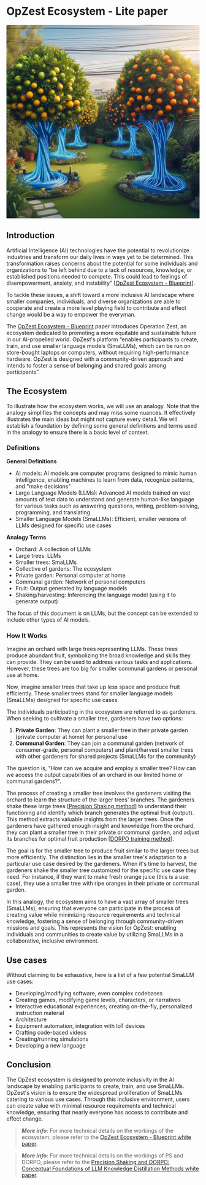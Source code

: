
# OpZest Ecosystem - Lite paper

![](../Assets/oz_blueprint_lp_banner.jpeg "OpZest Ecosystem Blueprint - Lite paper")

## Introduction

Artificial Intelligence (AI) technologies have the potential to revolutionize industries and transform our daily lives in ways yet to be determined. This transformation raises concerns about the potential for some individuals and organizations to “be left behind due to a lack of resources, knowledge, or established positions needed to compete. This could lead to feelings of disempowerment, anxiety, and instability” [[OpZest Ecosystem - Blueprint](https://github.com/OpZest/Papers/blob/main/White_papers/OpZest_Ecosystem.md)].

To tackle these issues, a shift toward a more inclusive AI landscape where smaller companies, individuals, and diverse organizations are able to cooperate and create a more level playing field to contribute and effect change would be a way to empower the everyman. 

The [OpZest Ecosystem - Blueprint](https://github.com/OpZest/Papers/blob/main/White_papers/OpZest_Ecosystem.md) paper introduces Operation Zest, an ecosystem dedicated to promoting a more equitable and sustainable future in our AI-propelled world. OpZest's platform “enables participants to create, train, and use smaller language models (SmaLLMs), which can be run on store-bought laptops or computers, without requiring high-performance hardware. OpZest is designed with a community-driven approach and intends to foster a sense of belonging and shared goals among participants”.

## The Ecosystem

To illustrate how the ecosystem works, we will use an analogy. Note that the analogy simplifies the concepts and may miss some nuances. It effectively illustrates the main ideas but might not capture every detail. We will establish a foundation by defining some general definitions and terms used in the analogy to ensure there is a basic level of context.

### Definitions

**General Definitions**
- AI models: AI models are computer programs designed to mimic human intelligence, enabling machines to learn from data, recognize patterns, and "make decisions"
- Large Language Models (LLMs): Advanced AI models trained on vast amounts of text data to understand and generate human-like language for various tasks such as answering questions, writing, problem-solving, programming, and translating
- Smaller Language Models (SmaLLMs): Efficient, smaller versions of LLMs designed for specific use cases

**Analogy Terms**
- Orchard: A collection of LLMs
- Large trees: LLMs
- Smaller trees: SmaLLMs
- Collective of gardens: The ecosystem
- Private garden: Personal computer at home
- Communal garden: Network of personal computers
- Fruit: Output generated by language models
- Shaking/harvesting: Inferencing the language model (using it to generate output)

The focus of this document is on LLMs, but the concept can be extended to include other types of AI models.

### How It Works
Imagine an orchard with large trees representing LLMs. These trees produce abundant fruit, symbolizing the broad knowledge and skills they can provide. They can be used to address various tasks and applications. However, these trees are too big for smaller communal gardens or personal use at home.

Now, imagine smaller trees that take up less space and produce fruit efficiently. These smaller trees stand for smaller language models (SmaLLMs) designed for specific use cases.

The individuals participating in the ecosystem are referred to as gardeners. When seeking to cultivate a smaller tree, gardeners have two options:
1. **Private Garden**: They can plant a smaller tree in their private garden (private computer at home) for personal use
2. **Communal Garden**: They can join a communal garden (network of consumer-grade, personal computers) and plant/harvest smaller trees with other gardeners for shared projects (SmaLLMs for the community)

The question is, "How can we acquire and employ a smaller tree? How can we access the output capabilities of an orchard in our limited home or communal gardens?".

The process of creating a smaller tree involves the gardeners visiting the orchard to learn the structure of the larger trees' branches. The gardeners shake these large trees [[Precision Shaking method](https://github.com/OpZest/Papers/blob/main/Lite_papers/PS_and_DORPO_Lite_paper.md)] to understand their functioning and identify which branch generates the optimal fruit (output). This method extracts valuable insights from the larger trees. Once the gardeners have gathered enough insight and knowledge from the orchard, they can plant a smaller tree in their private or communal garden, and adjust its branches for optimal fruit production [[DORPO training method](https://github.com/OpZest/Papers/blob/main/Lite_papers/PS_and_DORPO_Lite_paper.md)].

The goal is for the smaller tree to produce fruit similar to the larger trees but more efficiently. The distinction lies in the smaller tree's adaptation to a particular use case desired by the gardeners. When it's time to harvest, the gardeners shake the smaller tree customized for the specific use case they need. For instance, if they want to make fresh orange juice (this is a use case), they use a smaller tree with ripe oranges in their private or communal garden.

In this analogy, the ecosystem aims to have a vast array of smaller trees (SmaLLMs), ensuring that everyone can participate in the process of creating value while minimizing resource requirements and technical knowledge, fostering a sense of belonging through community-driven missions and goals. This represents the vision for OpZest: enabling individuals and communities to create value by utilizing SmaLLMs in a collaborative, inclusive environment.

## Use cases

Without claiming to be exhaustive, here is a list of a few potential SmaLLM use cases:

- Developing/modifying software, even complex codebases
- Creating games, modifying game levels, characters, or narratives
- Interactive educational experiences; creating on-the-fly, personalized instruction material
- Architecture
- Equipment automation, integration with IoT devices
- Crafting code-based videos
- Creating/running simulations
- Developing a new language

## Conclusion

The OpZest ecosystem is designed to promote inclusivity in the AI landscape by enabling participants to create, train, and use SmaLLMs. OpZest's vision is to ensure the widespread proliferation of SmaLLMs catering to various use cases. Through this inclusive environment, users can create value with minimal resource requirements and technical knowledge, ensuring that nearly everyone has access to contribute and effect change.

> **_More info_**: For more technical details on the workings of the ecosystem, please refer to the [OpZest Ecosystem - Blueprint white paper](https://github.com/OpZest/Papers/blob/main/White_papers/OpZest_Ecosystem.md).

> **_More info_**: For more technical details on the workings of PS and DORPO, please refer to the [Precision Shaking and DORPO: Conceptual Foundations of LLM Knowledge Distillation Methods white paper](https://github.com/OpZest/Papers/blob/main/White_papers/Precision_Shaking_and_DORPO.md).
